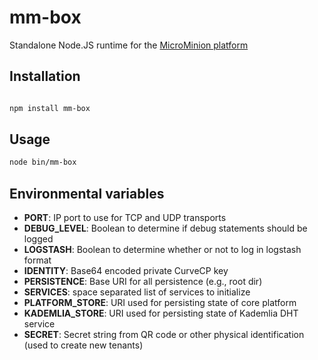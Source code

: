 # mm-box

Standalone Node.JS runtime for the [MicroMinion platform](https://github.com/MicroMinion/mm-platform)

## Installation

```bash

npm install mm-box

```

## Usage

```bash
node bin/mm-box
```

## Environmental variables

* **PORT**: IP port to use for TCP and UDP transports
* **DEBUG_LEVEL**: Boolean to determine if debug statements should be logged
* **LOGSTASH**: Boolean to determine whether or not to log in logstash format
* **IDENTITY**: Base64 encoded private CurveCP key
* **PERSISTENCE**: Base URI for all persistence (e.g., root dir)
* **SERVICES**: space separated list of services to initialize
* **PLATFORM_STORE**: URI used for persisting state of core platform
* **KADEMLIA_STORE**: URI used for persisting state of Kademlia DHT service
* **SECRET**: Secret string from QR code or other physical identification (used to create new tenants)
